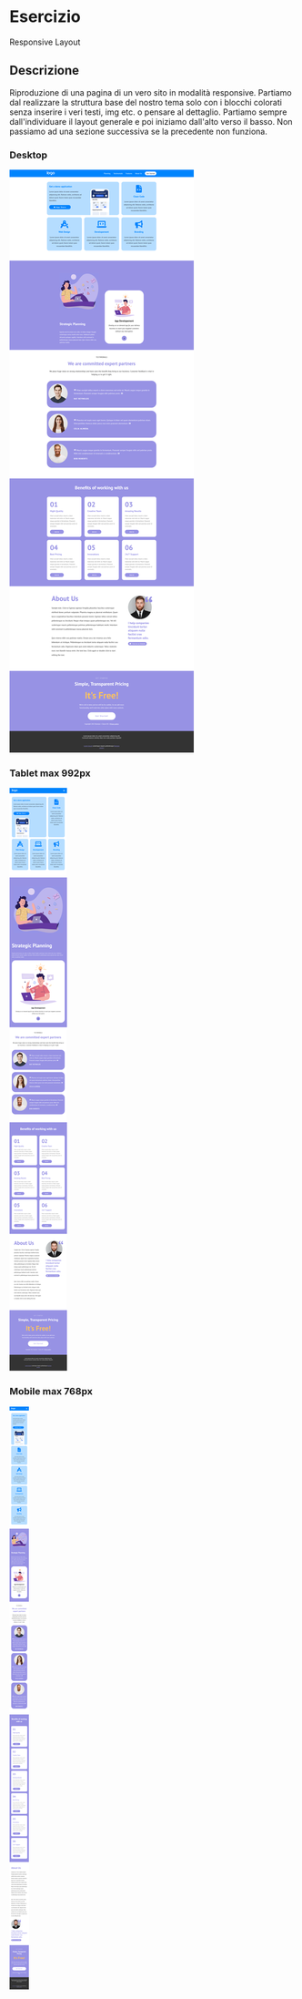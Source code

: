 # Esercizio
Responsive Layout


## Descrizione
Riproduzione di una pagina di un vero sito in modalità responsive.
Partiamo dal realizzare la struttura base del nostro tema solo con i blocchi colorati senza inserire i veri testi, img etc. o pensare al dettaglio.
Partiamo sempre dall'individuare il layout generale e poi iniziamo dall'alto verso il basso. Non passiamo ad una sezione successiva se la precedente non funziona.

### Desktop
![Alt-text](img/screenshoot/Responsive-Layout-Desktop.png 'Versione Desktop Responsive Layout')

### Tablet max 992px
![Alt-text](img/screenshoot/Responsive-Layout-Tablet.png 'Versione Tablet Responsive Layout')

### Mobile max 768px
![Alt-text](img/screenshoot/Responsive-Layout-Mobile.png 'Versione Mobile Responsive Layout')